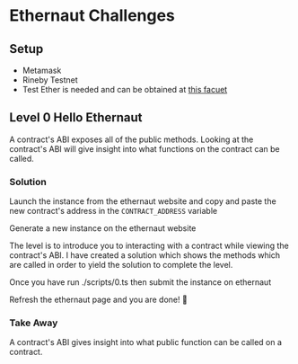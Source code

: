 # Ethernaut Challenges

## Setup

- Metamask
- Rineby Testnet
- Test Ether is needed and can be obtained at [this facuet](https://faucets.chain.link/rinkeby)

## Level 0 Hello Ethernaut

A contract's ABI exposes all of the public methods. Looking at the contract's ABI will give insight into what functions on the contract can be called.

### Solution

Launch the instance from the ethernaut website and copy and paste the new contract's address in the `CONTRACT_ADDRESS` variable

Generate a new instance on the ethernaut website

The level is to introduce you to interacting with a contract while viewing the contract's ABI.
I have created a solution which shows the methods which are called in order to yield the solution to complete the level.

Once you have run ./scripts/0.ts then submit the instance on ethernaut

Refresh the ethernaut page and you are done! 🎉

### Take Away

A contract's ABI gives insight into what public function can be called on a contract.
